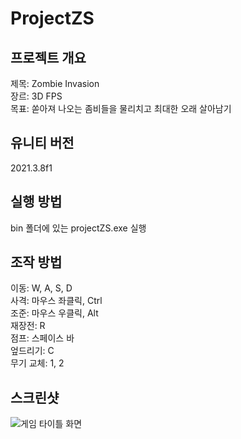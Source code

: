 # ProjectZS
## 프로젝트 개요
제목: Zombie Invasion<br>
장르: 3D FPS<br>
목표: 쏟아져 나오는 좀비들을 물리치고 최대한 오래 살아남기

## 유니티 버전
2021.3.8f1

## 실행 방법
bin 폴더에 있는 projectZS.exe 실행

## 조작 방법
이동: W, A, S, D<br>
사격: 마우스 좌클릭, Ctrl<br>
조준: 마우스 우클릭, Alt<br>
재장전: R<br>
점프: 스페이스 바<br>
엎드리기: C<br>
무기 교체: 1, 2<br>

## 스크린샷
![게임 타이틀 화면](docs/Demo.gif)
